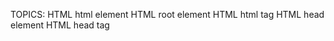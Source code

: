 TOPICS: <html>
        HTML html element
        HTML root element
        HTML html tag
        <head>
        HTML head element
        HTML head tag
        <title>
        HTML title element
        HTML title tag
        HTML5 Bone

# 根元素

**HTML`<html>`元素**表示一个[[HTML]]文档的根（顶级元素），所以它也被称为**根元素**。所有其他元素必须是此元素的后代(子元素)。

## `<html>` 元数据

|  |  |
| :-- | :-- |
| **内容类别** | 无 |
| **允许内容** | 一个`<head>`元素，后跟一个`<body>`元素。|
| **允许的父元素** | 作为文档的根元素，或是在复合文档中任意允许的子文档片段。|
| **DOM接口** | `HTMLHtmlElement` |

## HTML5骨架

```html
<!DOCTYPE html>
<html lang="zh-Hans">
<head>
  <meta charset="utf-8">
  <title>网页标题</title>
</head>
<body>
  网页内容
</body>
</html>
```

## `<head>`

**HTML`<head>` 元素**规定文档相关的配置信息（**元数据**），包括文档的*标题*、*作者*、*描述*、以及引用的*文档样式（CSS）*和*脚本（JavaScript）*等。

### `<head>` 元数据

|  |  |
| :-- | :-- |
| **内容类别** | 无 |
| **允许内容** | 至少包含一个`<title>` 元素来指定文档的标题信息，除非标题已经从更高等级协议中指定（`<iframe>` ）。|
| **允许父元素** | `<html>`元素，并作为其第一个子元素 |
| **DOM接口** | `HTMLHeadElement` |

## `<title>`

**HTML`<title>`元素**定义文档的标题，显示在浏览器的标题栏或标签页上。它只可以包含文本，若是包含有标签，则包含的任何标签都不会被解释。

### `<title>` 元数据

|  |  |
| :-- | :-- |
| **内容分类** | 元数据内容。|
| **允许内容** | 非空字符或特殊字符（inter-element whitespace）的文本 |
| **标签遗漏** | 同时需要开标签和闭标签。注意：遗漏`</title>`标签会导致浏览器忽略掉页面的剩余部分。|
| **允许的父标签** | 一个 `<head>`元素只能包含一个`<title>`元素 |
| **DOM接口** | `HTMLTitleElement` |

## 属性

元素包含 全局属性。

| 属性 | 描述 |
| --- | --- |
| `xmlns` | 指派文档的 XML 命名空间。默认的值是`"http://www.w3.org/1999/xhtml"`。这在 XHTML 中是必要的，而在 HTML 中则是可选的。 |

## `<body>`

**HTML `body` 元素**表示文档的内容。document.body 属性提供了可以轻松访问文档的 body 元素的脚本。

|  |  |
| -- | -- |
| 内容分类 | Sectioning root |
| 允许的内容 | Flow content |
| Tag omission | The start tag may be omitted if the first thing inside it is not a space character, comment, `<script>` element or `<style>` element. The end tag may be omitted if the `<body>` element has contents or has a start tag, and is not immediately followed by a comment |
| 允许的父元素 | 它必须是 html 元素的直接子元素 |
| Permitted ARIA roles | None |
| DOM 接口 | HTMLBodyElement<br>body 元素接口 HTMLBodyElement.<br>你可以通过 document.body 属性访问 body 元素。|

| 属性 | 描述 |
| --- | --- |
| `onafterprint` | 用户完成文档打印之后调用的函数。 |
| `onbeforeprint` | 用户要求打印文档之前调用的函数。 |
| `onbeforeunload` | 文档即将被关闭之前调用的函数。 |
| `onblur` | 文档失去焦点时调用的函数。 |
| `onerror` | 文档加载失败时调用的函数。 |
| `onfocus` | 文档获得焦点时调用的函数。 |
| `onhashchange` | 文档当前地址的片段标识部分（以('#')开始的部分）发生改变时调用的函数。 |
| `onlanguagechange` | 用户选择的语言发生改变时调用的函数。 |
| `onload` | 文档完成加载时调用的函数。 |
| `onmessage` | 文档接收到消息时调用的函数。 |
| `onoffline` | 网络连接失败时调用的函数。 |
| `ononline` | 网络连接恢复时调用的函数。 |
| `onpopstate` | 用户回退历史记录时调用的函数。 |
| `onredo` | 用户重做操作时调用的函数。 |
| `onresize` | 文档尺寸发生改变时调用的函数。 |
| `onstorage` | 存储内容（`localStorage` / `sessionStorage`）发生改变时调用的函数。 |
| `onundo` | 用户撤销操作时调用的函数。 |
| `onunload` | 文档关闭时调用的函数。 |

## 示例

```html
<!DOCTYPE html>
<html lang="zh">
  <head>
    <title>Document title</title>
  </head>
  <body>
    <p>This is a paragraph</p>
  </body>
</html>
```

## 可访问性

在`html`元素上提供具有有效IETF标识语言标记的`lang`属性，将有助于屏幕阅读技术确定要陈述的正确语言。标识语言标签应描述页面大部分内容使用的语言。没有它，屏幕阅读器通常会默认使用操作系统的设置语言，这可能会导致错误陈述。
